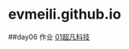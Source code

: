 # evmeili.github.io
##day06 作业
<a href="https://evmeili.github.io/day06 作业/html/04超凡科技.html">01超凡科技</a>
